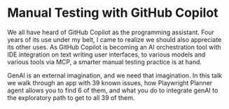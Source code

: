 # Manual Testing with GitHub Copilot

We all have heard of GitHub Copilot as the programming assistant. Four years of its use under my belt,
I came to realize we should also appreciate its other uses. As GitHub Copilot is becoming an AI orchestration tool
with IDE integration on text writing user interfaces, to various models and various tools via MCP, a smarter manual 
testing practice is at hand.

GenAI is an external imagination, and we need that imagination. In this talk we walk through an app with 39 known issues, 
how Playwright Planner agent allows you to find 6 of them, and what you do to integrate genAI to the exploratory path to 
get to all 39 of them. 
